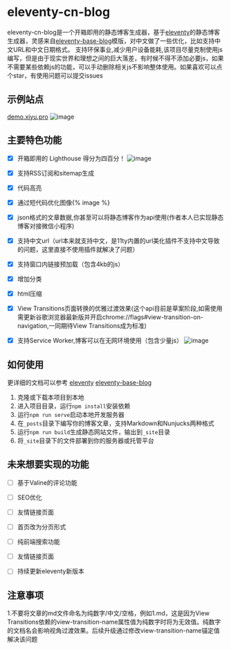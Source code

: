 # eleventy-cn-blog

eleventy-cn-blog是一个开箱即用的静态博客生成器，基于[eleventy](https://www.11ty.dev/)的静态博客生成器，灵感来自[eleventy-base-blog](https://github.com/11ty/eleventy-base-blog)模版，对中文做了一些优化，比如支持中文URL和中文日期格式。
支持环保事业,减少用户设备能耗,该项目尽量克制使用js编写，但是由于现实世界和理想之间的巨大落差，有时候不得不添加必要js，如果不需要某些依赖js的功能，可以手动删除相关js不影响整体使用。如果喜欢可以点个star，有使用问题可以提交issues
## 示例站点
[demo.xiyu.pro](https://demo.xiyu.pro/)
![image](https://github.com/xiyuvi/eleventy-cn-blog/assets/38217058/6f5bf2aa-f644-4415-a3ea-aacd47f293c6)


## 主要特色功能

- [x] 开箱即用的 Lighthouse 得分为四百分！
      ![image](https://github.com/xiyuvi/eleventy-cn-blog/assets/38217058/b2e6cd4c-1d64-4de9-ba97-6facd2da04cb)

- [x] 支持RSS订阅和sitemap生成
- [x] 代码高亮
- [x] 通过短代码优化图像{% image %}
- [x] json格式的文章数据,你甚至可以将静态博客作为api使用(作者本人已实现静态博客对接微信小程序)
- [x] 支持中文url（url本来就支持中文，是11ty内置的url美化插件不支持中文导致的问题，这里直接不使用插件就解决了问题）
- [x] 支持窗口内链接预加载（包含4kb的js）
- [x] 增加分类
- [x] html压缩
- [x] View Transitions页面转换的优雅过渡效果(这个api目前是草案阶段,如需使用需更新谷歌浏览器最新版并开启chrome://flags#view-transition-on-navigation,一同期待View Transitions成为标准)
- [x] 支持Service Worker,博客可以在无网环境使用（包含少量js）
      ![image](https://github.com/xiyuvi/eleventy-cn-blog/assets/38217058/76c75ad5-4ed4-4d7e-a74c-77193da73aee)


  
## 如何使用
更详细的文档可以参考 [eleventy](https://www.11ty.dev/) [eleventy-base-blog](https://github.com/11ty/eleventy-base-blog)

1. 克隆或下载本项目到本地
2. 进入项目目录，运行`npm install`安装依赖
3. 运行`npm run serve`启动本地开发服务器
4. 在`_posts`目录下编写你的博客文章，支持Markdown和Nunjucks两种格式
5. 运行`npm run build`生成静态网站文件，输出到`_site`目录
6. 将`_site`目录下的文件部署到你的服务器或托管平台
   
   
## 未来想要实现的功能

- [ ]  基于Valine的评论功能
- [ ]  SEO优化
- [ ]  友情链接页面
- [ ]  首页改为分页形式
- [ ]  纯前端搜索功能
- [ ]  友情链接页面
- [ ]  持续更新eleventy新版本


## 注意事项
1.不要将文章的md文件命名为纯数字/中文/空格，例如1.md，这是因为View Transitions依赖的view-transition-name属性值为纯数字时将为无效值。纯数字的文档名会影响视角过渡效果。后续升级通过修改view-transition-name锚定值解决该问题



